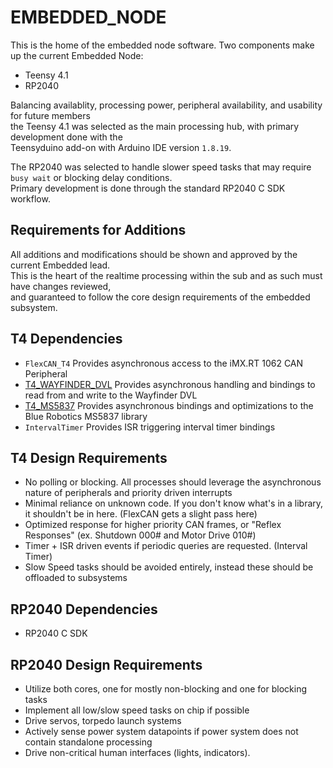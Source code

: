 # EMBEDDED_NODE
This is the home of the embedded node software. 
Two components make up the current Embedded Node:
- Teensy 4.1
- RP2040
  
Balancing availablity, processing power, peripheral availability, and usability for future members  
the Teensy 4.1 was selected as the main processing hub, with primary development done with the  
Teensyduino add-on with Arduino IDE version `1.8.19`.  
  
The RP2040 was selected to handle slower speed tasks that may require `busy wait` or blocking delay conditions.  
Primary development is done through the standard RP2040 C SDK workflow.
  
  
## Requirements for Additions
All additions and modifications should be shown and approved by the current Embedded lead.  
This is the heart of the realtime processing within the sub and as such must have changes reviewed,  
and guaranteed to follow the core design requirements of the embedded subsystem.
  
  
## T4 Dependencies
- `FlexCAN_T4` Provides asynchronous access to the iMX.RT 1062 CAN Peripheral
- [T4_WAYFINDER_DVL](https://github.com/4n3m4i1/T4_WAYFINDER_DVL) Provides asynchronous handling and bindings to read from and write to the Wayfinder DVL
- [T4_MS5837](https://github.com/4n3m4i1/T4_MS5837) Provides asynchronous bindings and optimizations to the Blue Robotics MS5837 library
- `IntervalTimer` Provides ISR triggering interval timer bindings


## T4 Design Requirements
- No polling or blocking. All processes should leverage the asynchronous nature of peripherals and priority driven interrupts
- Minimal reliance on unknown code. If you don't know what's in a library, it shouldn't be in here. (FlexCAN gets a slight pass here)  
- Optimized response for higher priority CAN frames, or "Reflex Responses" (ex. Shutdown 000# and Motor Drive 010#)
- Timer + ISR driven events if periodic queries are requested. (Interval Timer)
- Slow Speed tasks should be avoided entirely, instead these should be offloaded to subsystems
  
  
## RP2040 Dependencies
- RP2040 C SDK
  
## RP2040 Design Requirements
- Utilize both cores, one for mostly non-blocking and one for blocking tasks
- Implement all low/slow speed tasks on chip if possible
- Drive servos, torpedo launch systems
- Actively sense power system datapoints if power system does not contain standalone processing
- Drive non-critical human interfaces (lights, indicators).

